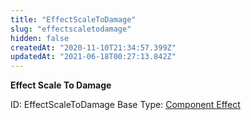 ```yaml
---
title: "EffectScaleToDamage"
slug: "effectscaletodamage"
hidden: false
createdAt: "2020-11-10T21:34:57.399Z"
updatedAt: "2021-06-18T00:27:13.842Z"
---
```

**Effect Scale To Damage**


ID: EffectScaleToDamage
Base Type: [Component Effect](doc:componenteffect)